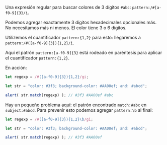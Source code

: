 Una expresión regular para buscar colores de 3 dígitos `#abc`: `pattern:/#[a-f0-9]{3}/i`.

Podemos agregar exactamente 3 dígitos hexadecimales opcionales más. No necesitamos más ni menos. El color tiene 3 o 6 dígitos.

Utilizemos el cuantificador `pattern:{1,2}` para esto: llegaremos a `pattern:/#([a-f0-9]{3}){1,2}/i`.

Aquí el patrón `pattern:[a-f0-9]{3}` está rodeado en paréntesis para aplicar el cuantificador `pattern:{1,2}`.

En acción:

```js run
let regexp = /#([a-f0-9]{3}){1,2}/gi;

let str = "color: #3f3; background-color: #AA00ef; and: #abcd";

alert( str.match(regexp) ); // #3f3 #AA00ef #abc
```

Hay un pequeño problema aquí: el patrón encontrado `match:#abc` en `subject:#abcd`. Para prevenir esto podemos agregar `pattern:\b` al final:

```js run
let regexp = /#([a-f0-9]{3}){1,2}\b/gi;

let str = "color: #3f3; background-color: #AA00ef; and: #abcd";

alert( str.match(regexp) ); // #3f3 #AA00ef
```
